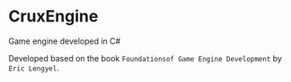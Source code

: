 # CruxEngine
Game engine developed in C#

Developed based on the book `Foundationsof Game Engine Development` by `Eric Lengyel`.
